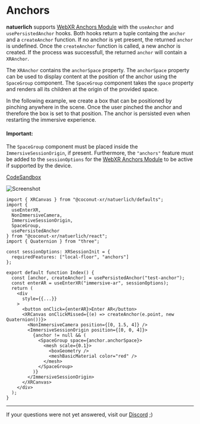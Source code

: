 # Anchors

**natuerlich** supports [WebXR Anchors Module](https://immersive-web.github.io/anchors/) with the `useAnchor` and `usePersistedAnchor` hooks. Both hooks return a tuple containg the `anchor` and a `createAnchor` function. If no anchor is yet present, the returned `anchor` is undefined. Once the `createAnchor` function is called, a new anchor is created. If the process was successfull, the returned `anchor` will contain a `XRAnchor`.

The `XRAnchor` contains the `anchorSpace` property. The `anchorSpace` property can be used to display content at the position of the anchor using the `SpaceGroup` component. The `SpaceGroup` component takes the `space` property and renders all its children at the origin of the provided space.

In the following example, we create a box that can be positioned by pinching anywhere in the scene. Once the user pinched the anchor and therefore the box is set to that position. The anchor is persisted even when restarting the immersive experience.

#### Important:

The `SpaceGroup` component must be placed inside the `ImmersiveSessionOrigin`, if present. Furthermore, the `"anchors"` feature must be added to the `sessionOptions` for the [WebXR Anchors Module](https://immersive-web.github.io/anchors/) to be active if supported by the device.

[CodeSandbox](https://codesandbox.io/s/natuerlich-anchors-8wls7l?file=/src/app.tsx)

![Screenshot]()

```tsx
import { XRCanvas } from "@coconut-xr/natuerlich/defaults";
import {
  useEnterXR,
  NonImmersiveCamera,
  ImmersiveSessionOrigin,
  SpaceGroup,
  usePersistedAnchor
} from "@coconut-xr/natuerlich/react";
import { Quaternion } from "three";

const sessionOptions: XRSessionInit = {
  requiredFeatures: ["local-floor", "anchors"]
};

export default function Index() {
  const [anchor, createAnchor] = usePersistedAnchor("test-anchor");
  const enterAR = useEnterXR("immersive-ar", sessionOptions);
  return (
    <div
      style={{...}}
    >
      <button onClick={enterAR}>Enter AR</button>
      <XRCanvas onClickMissed={(e) => createAnchor(e.point, new Quaternion())}>
        <NonImmersiveCamera position={[0, 1.5, 4]} />
        <ImmersiveSessionOrigin position={[0, 0, 4]}>
          {anchor != null && (
            <SpaceGroup space={anchor.anchorSpace}>
              <mesh scale={0.1}>
                <boxGeometry />
                <meshBasicMaterial color="red" />
              </mesh>
            </SpaceGroup>
          )}
        </ImmersiveSessionOrigin>
      </XRCanvas>
    </div>
  );
}

```

---

If your questions were not yet answered, visit our [Discord](https://discord.gg/NCYM8ujndE) ;)